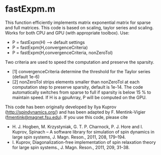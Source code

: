 # fastExpm.m 

This function efficiently implements matrix exponential matrix for sparse and full matrices. 
This code is based on scaling, taylor series and scaling.
Works for both CPU and GPU (with appropriate toolbox). 
Use: 
- P = fastExpm(H) --> default settings
- P = fastExpm(H,convergenceCriteria)
- P = fastExpm(H,convergenceCriteria, nonZeroTol)

Two criteria are used to speed the computation and preserve the sparsity.
- [1] convergenceCriteria determine the threshold for the Taylor series (default 1e-6)
- [2] nonZeroTol strips elements smaller than nonZeroTol at each computation step to preserve sparsity, default is 1e-14.
The code automatically switches from sparse to full if sparsity is below 15 % to maintain speed.
If H is a gpuArray, P will be computed on the GPU.

This code has been originally developed by Ilya Kuprov (http://spindynamics.org/) and has been adapted by F. Mentink-Vigier (fmentink@magnet.fsu.edu).
If you use this code, please cite 
- H. J. Hogben, M. Krzystyniak, G. T. P. Charnock, P. J. Hore and I. Kuprov, Spinach – A software library for simulation of spin dynamics in large spin systems, J. Magn. Reson., 2011, 208, 179–194.
- I. Kuprov, Diagonalization-free implementation of spin relaxation theory for large spin systems., J. Magn. Reson., 2011, 209, 31–38.
